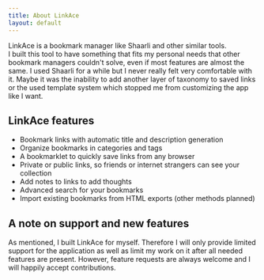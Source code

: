 ```yaml
---
title: About LinkAce
layout: default
---
```


LinkAce is a bookmark manager like Shaarli and other similar tools.  
I built this tool to have something that fits my personal needs that other bookmark managers couldn't solve,
even if most features are almost the same. I used Shaarli for a while but I never really felt very comfortable
with it. Maybe it was the inability to add another layer of taxonomy to saved links or the used template system which
stopped me from customizing the app like I want.

## LinkAce features

* Bookmark links with automatic title and description generation
* Organize bookmarks in categories and tags
* A bookmarklet to quickly save links from any browser
* Private or public links, so friends or internet strangers can see your collection
* Add notes to links to add thoughts
* Advanced search for your bookmarks
* Import existing bookmarks from HTML exports (other methods planned)

## A note on support and new features

As mentioned, I built LinkAce for myself. Therefore I will only provide limited support for the application as well
as limit my work on it after all needed features are present. However, feature requests are always welcome and I will 
happily accept contributions.
